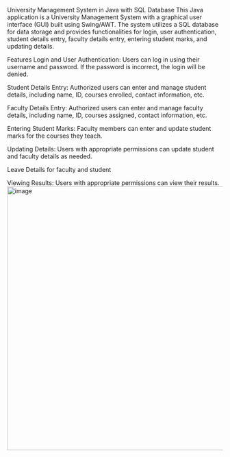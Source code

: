 University Management System in Java with SQL Database This Java application is a University Management System with a graphical user interface (GUI) built using Swing/AWT. The system utilizes a SQL database for data storage and provides functionalities for login, user authentication, student details entry, faculty details entry, entering student marks, and updating details.

Features Login and User Authentication: Users can log in using their username and password. If the password is incorrect, the login will be denied.

Student Details Entry: Authorized users can enter and manage student details, including name, ID, courses enrolled, contact information, etc.

Faculty Details Entry: Authorized users can enter and manage faculty details, including name, ID, courses assigned, contact information, etc.

Entering Student Marks: Faculty members can enter and update student marks for the courses they teach.

Updating Details: Users with appropriate permissions can update student and faculty details as needed.

Leave Details for faculty and student

Viewing Results: Users with appropriate permissions can view their results.
<img width="616" alt="image" src="https://github.com/yashikajaiswal31/UniversityManagementSystem/assets/111109944/3f339e83-e488-4440-a8a0-d262276a5d39">

